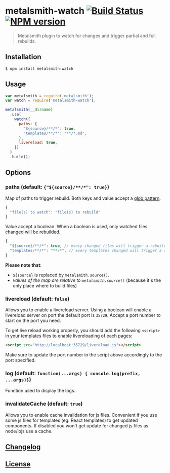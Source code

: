 # metalsmith-watch [![Build Status](https://travis-ci.org/FWeinb/metalsmith-watch.svg?branch=master)](https://travis-ci.org/FWeinb/metalsmith-watch) [![NPM version](http://img.shields.io/npm/v/metalsmith-watch.svg?style=flat)](https://www.npmjs.org/package/metalsmith-watch)

> Metalsmith plugin to watch for changes and trigger partial and full rebuilds.

## Installation

```console
$ npm install metalsmith-watch
```

## Usage

```js
var metalsmith = require('metalsmith');
var watch = require('metalsmith-watch');

metalsmith(__dirname)
  .use(
    watch({
      paths: {
        "${source}/**/*": true,
        "templates/**/*": "**/*.md",
      },
      livereload: true,
    })
  )
  .build();
```

## Options

### paths (default: `{"${source}/**/*": true}`)

Map of paths to trigger rebuild. Both keys and value accept a [glob pattern](https://github.com/isaacs/node-glob).

```js
{
  "file(s) to watch": "file(s) to rebuild"
}
```

Value accept a boolean. When a boolean is used, only watched files changed will be rebuilded.

```js
{
  "${source}/**/*": true, // every changed files will trigger a rebuild of themselves
  "templates/**/*": "**/*", // every templates changed will trigger a rebuild of all files
}
```

**Please note that**:
- `${source}` is replaced by `metalsmith.source()`.
- _values of the map are relative to `metalsmith.source()`_ (because it's the only place where to build files)


### livereload (default: `false`)

Allows you to enable a livereload server.
Using a boolean will enable a livereload server on port the default port is `35729`.
Accept a port number to start on the port you need.

To get live reload working properly, you should add the following `<script>` in your templates files to enable livereloading of each pages:

```html
<script src="http://localhost:35729/livereload.js"></script>
```

Make sure to update the port number in the script above accordingly to the port specified.

### log (default: `function(...args) { console.log(prefix, ...args)}`)

Function used to display the logs.

### invalidateCache (default: `true`)

Allows you to enable cache invalidation for js files.
Convenient if you use some js files for templates
(eg: React templates) to get updated components.
If disabled you won't get update for changed js files as node/iojs use a cache.

## [Changelog](CHANGELOG.md)

## [License](LICENSE.md)
